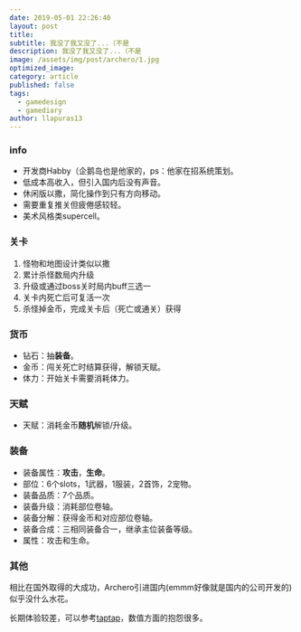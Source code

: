```yaml
---
date: 2019-05-01 22:26:40
layout: post
title: 
subtitle: 我没了我又没了...（不是
description: 我没了我又没了...（不是
image: /assets/img/post/archero/1.jpg
optimized_image: 
category: article
published: false
tags:
  - gamedesign
  - gamediary
author: llapuras13
---
```


### info

- 开发商Habby（企鹅岛也是他家的，ps：他家在招系统策划。
- 低成本高收入，但引入国内后没有声音。
- 休闲版以撒，简化操作到只有方向移动。
- 需要重复推关但疲倦感较轻。
- 美术风格类supercell。

### 关卡

1. 怪物和地图设计类似以撒
2. 累计杀怪数局内升级
3. 升级或通过boss关时局内buff三选一
4. 关卡内死亡后可复活一次
5. 杀怪掉金币，完成关卡后（死亡或通关）获得

### 货币

- 钻石：抽**装备**。
- 金币：闯关死亡时结算获得，解锁天赋。
- 体力：开始关卡需要消耗体力。

### 天赋

- 天赋：消耗金币**随机**解锁/升级。

### 装备

- 装备属性：**攻击**，**生命**。
- 部位：6个slots，1武器，1服装，2首饰，2宠物。
- 装备品质：7个品质。
- 装备升级：消耗部位卷轴。
- 装备分解：获得金币和对应部位卷轴。
- 装备合成：三相同装备合一，继承主位装备等级。
- 属性：攻击和生命。

### 其他

相比在国外取得的大成功，Archero引进国内(emmm好像就是国内的公司开发的)似乎没什么水花。

长期体验较差，可以参考[taptap](https://www.taptap.com/app/171514/review)，数值方面的抱怨很多。




